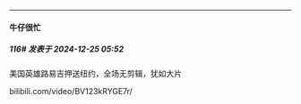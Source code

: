 ﻿
*****

####  牛仔很忙  
##### 116#       发表于 2024-12-25 05:52

美国英雄路易吉押送纽约，全场无剪辑，犹如大片

bilibili.com/video/BV123kRYGE7r/

